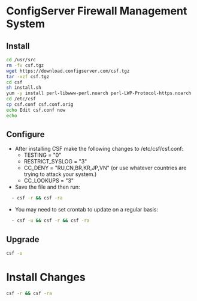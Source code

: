 # ConfigServer Firewall Management System
## Install
```bash
cd /usr/src
rm -fv csf.tgz
wget https://download.configserver.com/csf.tgz
tar -xzf csf.tgz
cd csf
sh install.sh
yum -y install perl-libwww-perl.noarch perl-LWP-Protocol-https.noarch
cd /etc/csf
cp csf.conf csf.conf.orig
echo Edit csf.conf now
echo
```
## Configure
* After installing CSF make the following changes to /etc/csf/csf.conf:
  - TESTING = "0"
  - RESTRICT_SYSLOG = "3"
  - CC_DENY = "RU,CN,BR,KR,JP,VN" (or use whatever countries are trying to attack your system.)
  - CC_LOOKUPS = "3"
* Save the file and then run:
```bash
  - csf -r && csf -ra
```
* You may need to set crontab to update on a regular basis:
```bash
  - csf -u && csf -r && csf -ra
```
## Upgrade
```bash
csf -u
```
# Install Changes
```bash
csf -r && csf -ra
```
